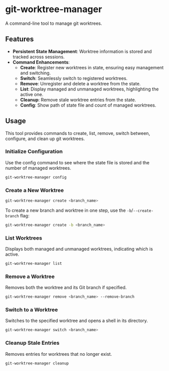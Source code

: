 # git-worktree-manager

A command-line tool to manage git worktrees.

## Features

- **Persistent State Management**: Worktree information is stored and tracked across sessions.
- **Command Enhancements**:
  - **Create**: Register new worktrees in state, ensuring easy management and switching.
  - **Switch**: Seamlessly switch to registered worktrees.
  - **Remove**: Unregister and delete a worktree from the state.
  - **List**: Display managed and unmanaged worktrees, highlighting the active one.
  - **Cleanup**: Remove stale worktree entries from the state.
  - **Config**: Show path of state file and count of managed worktrees.

## Usage

This tool provides commands to create, list, remove, switch between, configure, and clean up git worktrees.

### Initialize Configuration

Use the config command to see where the state file is stored and the number of managed worktrees.

```bash
git-worktree-manager config
```

### Create a New Worktree

```bash
git-worktree-manager create <branch_name>
```

To create a new branch and worktree in one step, use the `-b`/`--create-branch` flag:

```bash
git-worktree-manager create -b <branch_name>
```

### List Worktrees

Displays both managed and unmanaged worktrees, indicating which is active.

```bash
git-worktree-manager list
```

### Remove a Worktree

Removes both the worktree and its Git branch if specified.

```bash
git-worktree-manager remove <branch_name> --remove-branch
```

### Switch to a Worktree

Switches to the specified worktree and opens a shell in its directory.

```bash
git-worktree-manager switch <branch_name>
```

### Cleanup Stale Entries

Removes entries for worktrees that no longer exist.

```bash
git-worktree-manager cleanup
```
